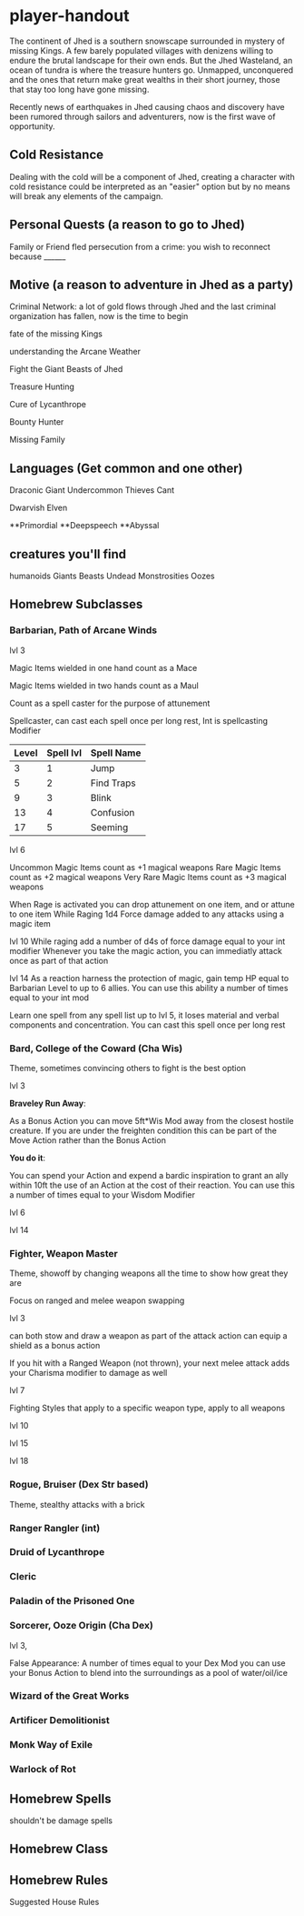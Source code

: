 # player-handout

The continent of Jhed is a southern snowscape surrounded in mystery of missing Kings. A few barely populated villages with denizens willing to endure the brutal landscape for their own ends. But the Jhed Wasteland, an ocean of tundra is where the treasure hunters go. Unmapped, unconquered and the ones that return make great wealths in their short journey, those that stay too long have gone missing.  

Recently news of earthquakes in Jhed causing chaos and discovery have been rumored through sailors and adventurers, now is the first wave of opportunity.

## Cold Resistance

Dealing with the cold will be a component of Jhed, creating a character with cold resistance could be interpreted as an "easier" option but by no means will break any elements of the campaign.

## Personal Quests (a reason to go to Jhed)

Family or Friend fled persecution from a crime: you wish to reconnect because ______

## Motive (a reason to adventure in Jhed as a party)

Criminal Network: a lot of gold flows through Jhed and the last criminal organization has fallen, now is the time to begin

fate of the missing Kings

understanding the Arcane Weather

Fight the Giant Beasts of Jhed

Treasure Hunting

Cure of Lycanthrope

Bounty Hunter

Missing Family

## Languages (Get common and one other)

Draconic
Giant
Undercommon
Thieves Cant

Dwarvish
Elven

**Primordial
**Deepspeech
**Abyssal

## creatures you'll find

humanoids
Giants
Beasts
Undead
Monstrosities
Oozes

## Homebrew Subclasses

### Barbarian, Path of Arcane Winds

lvl 3

Magic Items wielded in one hand count as a Mace

Magic Items wielded in two hands count as a Maul

Count as a spell caster for the purpose of attunement

Spellcaster, can cast each spell once per long rest, Int is spellcasting Modifier

| Level | Spell lvl | Spell Name |
|-------|-----------|------------|
| 3     | 1         | Jump       |
| 5     | 2         | Find Traps |
| 9     | 3         | Blink      |
| 13    | 4         | Confusion  |
| 17    | 5         | Seeming    |

lvl 6

Uncommon Magic Items count as +1 magical weapons
Rare Magic Items count as +2 magical weapons
Very Rare Magic Items count as +3 magical weapons

When Rage is activated you can drop attunement on one item, and or attune to one item
While Raging 1d4 Force damage added to any attacks using a magic item


lvl 10
While raging add a number of d4s of force damage equal to your int modifier
Whenever you take the magic action, you can immediatly attack once as part of that action

lvl 14
As a reaction harness the protection of magic, gain temp HP equal to Barbarian Level to up to 6 allies. You can use this ability a number of times equal to your int mod

Learn one spell from any spell list up to lvl 5, it loses material and verbal components and concentration. You can cast this spell once per long rest

### Bard, College of the Coward (Cha Wis)
Theme, sometimes convincing others to fight is the best option

lvl 3 

**Braveley Run Away**: 

As a Bonus Action you can move 5ft*Wis Mod away from the closest hostile creature. If you are under the freighten condition this can be part of the Move Action rather than the Bonus Action

**You do it**:

You can spend your Action and expend a bardic inspiration to grant an ally within 10ft the use of an Action at the cost of their reaction. You can use this a number of times equal to your Wisdom Modifier

lvl 6

lvl 14

### Fighter, Weapon Master

Theme, showoff by changing weapons all the time to show how great they are
  
Focus on ranged and melee weapon swapping

lvl 3

can both stow and draw a weapon as part of the attack action
can equip a shield as a bonus action

If you hit with a Ranged Weapon (not thrown), your next melee attack adds your Charisma modifier to damage as well

lvl 7

Fighting Styles that apply to a specific weapon type, apply to all weapons

lvl 10

lvl 15

lvl 18

### Rogue, Bruiser (Dex Str based)

Theme, stealthy attacks with a brick

### Ranger Rangler (int)

### Druid of Lycanthrope

### Cleric

### Paladin of the Prisoned One

### Sorcerer, Ooze Origin (Cha Dex)

lvl 3, 

False Appearance: A number of times equal to your Dex Mod you can use your Bonus Action to blend into the surroundings as a pool of water/oil/ice

### Wizard of the Great Works

### Artificer Demolitionist

### Monk Way of Exile

### Warlock of Rot

## Homebrew Spells
shouldn't be damage spells

## Homebrew Class

## Homebrew Rules
Suggested House Rules

